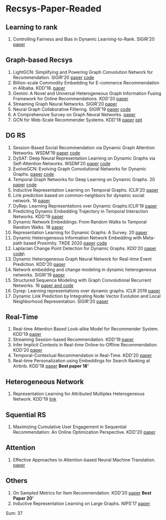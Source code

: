 # Recsys-Paper-Readed

## Learning to rank
1. Controlling Fairness and Bias in Dynamic Learning-to-Rank. SIGIR'20 [paper](https://dl.acm.org/doi/pdf/10.1145/3397271.3401100) 

## Graph-based Recsys
1. LightGCN: Simplifying and Powering Graph Convolution Network for Recommendation. SIGIR'20 [paper](https://dl.acm.org/doi/pdf/10.1145/3397271.3401063) [code]()
2. Billion-scale Commodity Embedding for E-commerce Recommendation in Alibaba. KDD'18. [paper](https://dl.acm.org/doi/10.1145/3219819.3219869)
3. Gemini: A Novel and Universal Heterogeneous Graph Information Fusing Framework for Online Recommendations. KDD'20 [paper](https://dl.acm.org/doi/10.1145/3394486.3403388)
4. Streaming Graph Neural Networks. SIGIR'20 [paper](https://dl.acm.org/doi/pdf/10.1145/3397271.3401092)
5. Neural Graph Collaborative Filtering. SIGIR'19 [paper](https://dl.acm.org/doi/pdf/10.1145/3331184.3331267) [code](https://github.com/xiangwang1223/neural_graph_collaborative_filtering)
6. A Comprehensive Survey on Graph Neural Networks. [paper](https://ieeexplore.ieee.org/stamp/stamp.jsp?tp=&arnumber=9046288)
7. GCN for Web-Scale Recommender Systems. KDD'18 [paper](https://dl.acm.org/doi/10.1145/3219819.3219890) [ppt](https://pdfs.semanticscholar.org/d154/dd56fcdbe4ef019aeab475f4bf686573380e.pdf)
## DG RS
1. Session-Based Social Recommendation via Dynamic Graph Attention Networks. WSDM'19 [paper](http://www.cs.toronto.edu/~lcharlin/papers/fp4571-songA.pdf) [code](https://arxiv.org/abs/1902.09362)
2. DySAT: Deep Neural Representation Learning on Dynamic Graphs via Self-Attention Networks. WSDM'20 [paper](https://dl.acm.org/doi/pdf/10.1145/3336191.3371845) [code](https://github.com/aravindsankar28/DySAT)
3. EvolveGCN: Evolving Graph Convolutional Networks for Dynamic Graphs. [paper](https://arxiv.org/pdf/1902.10191.pdf) [code](https://arxiv.org/abs/1902.10191)
4. Temporal Graph Networks for Deep Learning on Dynamic Graphs. 20 [paper](https://arxiv.org/pdf/2006.10637.pdf) [code](https://arxiv.org/abs/2006.10637#:~:text=In%20this%20paper%2C%20we%20present%20Temporal%20Graph%20Networks,being%20at%20the%20same%20time%20more%20computationally%20efficient.)
5. Inductive Representation Learning on Temporal Graphs. ICLR'20 [paper](https://openreview.net/pdf?id=rJeW1yHYwH)
6. Link prediction based on common-neighbors for dynamic social network. 16 [paper](https://core.ac.uk/download/pdf/82094677.pdf)
7. DyRep: Learning Representations over Dynamic Graphs.ICLR'19 [paper](https://openreview.net/forum?id=HyePrhR5KX)
8. Predicting Dynamic Embedding Trajectory in Temporal Interaction Networks. KDD'19 [paper](https://dl.acm.org/doi/pdf/10.1145/3292500.3330895)
9. Dynamic Network Embeddings: From Random Walks to Temporal Random Walks. 18 [paper](https://ieeexplore.ieee.org/stamp/stamp.jsp?tp=&arnumber=8622109)
10. Representation Learning for Dynamic Graphs: A Survey. 20 [paper](https://jmlr.org/papers/volume21/19-447/19-447.pdf)
11. Dynamic Heterogeneous Information Network Embedding with Meta-path based Proximity. TKDE 2020 [paper](http://www.shichuan.org/doc/89.pdf) [code](https://github.com/rootlu/DyHNE)
12. Laplacian Change Point Detection for Dynamic Graphs. KDD'20 [paper](https://dl.acm.org/doi/10.1145/3394486.3403077) [code](https://github.com/shenyangHuang/LAD)\
13. Dynamic Heterogeneous Graph Neural Network for Real-time Event Prediction. KDD'20 [paper](https://dl.acm.org/doi/10.1145/3394486.3403373)
14. Network embedding and change modeling in dynamic heterogeneous networks. SIGIR'19 [paper](https://sci-hub.tf/https://doi.org/10.1145/3331184.3331273)
15. Structured Sequence Modeling with Graph Convolutional Recurrent Networks. 16 [paper and code](https://arxiv.org/abs/1612.07659)
16. Dyrep: Learning representations over dynamic graphs. ICLR 2019 [paper](https://par.nsf.gov/servlets/purl/10099025)
17. Dynamic Link Prediction by Integrating Node Vector Evolution and Local Neighborhood Representation. SIGIR'20 [paper](https://dl.acm.org/doi/pdf/10.1145/3397271.3401222)
## Real-Time
1. Real-time Attention Based Look-alike Model for Recommender System. KDD'19 [paper](https://dl.acm.org/doi/pdf/10.1145/3292500.3330707)
2. Streaming Session-based Recommendation. KDD'19 [paper](https://dl.acm.org/doi/pdf/10.1145/3292500.3330839)
3. Infer Implicit Contexts in Real-time Online-to-Offline Recommendation. KDD'20 [paper](https://dl.acm.org/doi/pdf/10.1145/3292500.3330716)
4. Temporal-Contextual Recommendation in Real-Time. KDD'20 [paper](https://dl.acm.org/doi/pdf/10.1145/3394486.3403278)
5. Real-time Personalization using Embeddings for Search Ranking at Airbnb. KDD'18 [paper](https://dl.acm.org/doi/10.1145/3219819.3219885) **Best paper 18'**

## Heterogeneous Network
1. Representation Learning for Attributed Multiplex Heterogeneous Network. KDD'19 [link](https://dl.acm.org/doi/pdf/10.1145/3292500.3330964)

## Squential RS
1. Maximizing Cumulative User Engagement in Sequential Recommendation: An Online Optimization Perspective. KDD'20 [paper](https://dl.acm.org/doi/10.1145/3394486.3403329)

## Attention
1. Effective Approaches to Attention-based Neural Machine Translation. [paper](https://arxiv.org/pdf/1508.04025.pdf)

## Others
1. On Sampled Metrics for Item Recommendation. KDD'20 [paper](https://dl.acm.org/doi/10.1145/3394486.3403226) **Best Papar 20'**
2. Inductive Representation Learning on Large Graphs. NIPS'17 [paper](http://papers.nips.cc/paper/6703-inductive-representation-learning-on-large-graphs.pdf)

Sum: 37
